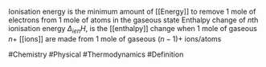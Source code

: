 Ionisation energy is the minimum amount of [[Energy]] to remove 1 mole of electrons from 1 mole of atoms in the gaseous state
Enthalpy change of $n$th ionisation energy $\Delta_{ien}H$, is the [[enthalpy]] change when 1 mole of gaseous $n+$ [[ions]] are made from 1 mole of gaseous $(n-1)+$ ions/atoms

#Chemistry #Physical #Thermodynamics #Definition